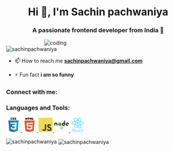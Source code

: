 <h1 align="center">Hi 👋, I'm Sachin pachwaniya</h1>
<h3 align="center">A passionate frontend developer from India 🤝</h3>

<img align="right" alt="coding" width="400" src="https://imgs.search.brave.com/_ANGNgEoEbBF9Fj839bqYdWG6UPOQWMV5WiPbQR-h10/rs:fit:860:0:0/g:ce/aHR0cHM6Ly90My5m/dGNkbi5uZXQvanBn/LzA4LzA0LzM3Lzk4/LzM2MF9GXzgwNDM3/OTg4N19WeWxqdExs/TGlPZlhmNWRLYnl4/elNRMWl4SjBodml2/Wi5qcGc">

<p align="left"> <img src="https://komarev.com/ghpvc/?username=sachinpachwaniya&label=Profile%20views&color=0e75b6&style=flat" alt="sachinpachwaniya" /> </p>

- 📫 How to reach me **sachinpachwaniya@gmail.com**

- ⚡ Fun fact **i am so funny**

<h3 align="left">Connect with me:</h3>
<p align="left">
</p>

<h3 align="left">Languages and Tools:</h3>
<p align="left"> <a href="https://www.w3schools.com/css/" target="_blank" rel="noreferrer"> <img src="https://raw.githubusercontent.com/devicons/devicon/master/icons/css3/css3-original-wordmark.svg" alt="css3" width="40" height="40"/> </a> <a href="https://www.w3.org/html/" target="_blank" rel="noreferrer"> <img src="https://raw.githubusercontent.com/devicons/devicon/master/icons/html5/html5-original-wordmark.svg" alt="html5" width="40" height="40"/> </a> <a href="https://developer.mozilla.org/en-US/docs/Web/JavaScript" target="_blank" rel="noreferrer"> <img src="https://raw.githubusercontent.com/devicons/devicon/master/icons/javascript/javascript-original.svg" alt="javascript" width="40" height="40"/> </a> <a href="https://nodejs.org" target="_blank" rel="noreferrer"> <img src="https://raw.githubusercontent.com/devicons/devicon/master/icons/nodejs/nodejs-original-wordmark.svg" alt="nodejs" width="40" height="40"/> </a> <a href="https://reactjs.org/" target="_blank" rel="noreferrer"> <img src="https://raw.githubusercontent.com/devicons/devicon/master/icons/react/react-original-wordmark.svg" alt="react" width="40" height="40"/> </a> </p>

<p><img align="left" src="https://github-readme-stats.vercel.app/api/top-langs?username=sachinpachwaniya&show_icons=true&locale=en&layout=compact" alt="sachinpachwaniya" /></p>

<p>&nbsp;<img align="center" src="https://github-readme-stats.vercel.app/api?username=sachinpachwaniya&show_icons=true&locale=en" alt="sachinpachwaniya" /></p>
